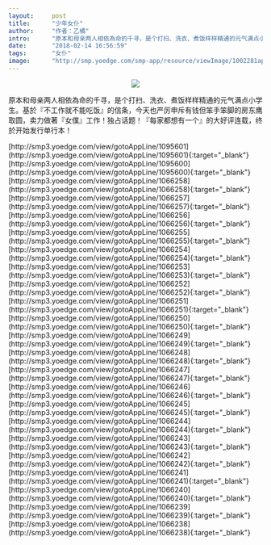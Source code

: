 ```yaml
---
layout:     post
title:      "少年女仆"
author:     "作者：乙橘"
intro:      "原本和母亲两人相依為命的千寻，是个打扫、洗衣、煮饭样样精通的元气满点小学生。基於『不工作就不能吃饭』的信条，今天也严厉申斥有钱但笨手笨脚的房东鹰取圆，卖力做著『女僕』工作！独占话题！『每家都想有一个』的大好评连载，终於开始发行单行本！"
date:       "2018-02-14 16:56:59"
tags:       "女仆"
image:      "http://smp.yoedge.com/smp-app/resource/viewImage/1002281appline.png"
---
```

<div style="text-align: center">
<p><img src="http://smp.yoedge.com/smp-app/resource/viewImage/1002281appline.png"/></p>
</div>
<p class="post-meta">
<span>原本和母亲两人相依為命的千寻，是个打扫、洗衣、煮饭样样精通的元气满点小学生。基於『不工作就不能吃饭』的信条，今天也严厉申斥有钱但笨手笨脚的房东鹰取圆，卖力做著『女僕』工作！独占话题！『每家都想有一个』的大好评连载，终於开始发行单行本！</span>
</p>
[http://smp3.yoedge.com/view/gotoAppLine/1095601](http://smp3.yoedge.com/view/gotoAppLine/1095601){:target="_blank"}
[http://smp3.yoedge.com/view/gotoAppLine/1095600](http://smp3.yoedge.com/view/gotoAppLine/1095600){:target="_blank"}
[http://smp3.yoedge.com/view/gotoAppLine/1066258](http://smp3.yoedge.com/view/gotoAppLine/1066258){:target="_blank"}
[http://smp3.yoedge.com/view/gotoAppLine/1066257](http://smp3.yoedge.com/view/gotoAppLine/1066257){:target="_blank"}
[http://smp3.yoedge.com/view/gotoAppLine/1066256](http://smp3.yoedge.com/view/gotoAppLine/1066256){:target="_blank"}
[http://smp3.yoedge.com/view/gotoAppLine/1066255](http://smp3.yoedge.com/view/gotoAppLine/1066255){:target="_blank"}
[http://smp3.yoedge.com/view/gotoAppLine/1066254](http://smp3.yoedge.com/view/gotoAppLine/1066254){:target="_blank"}
[http://smp3.yoedge.com/view/gotoAppLine/1066253](http://smp3.yoedge.com/view/gotoAppLine/1066253){:target="_blank"}
[http://smp3.yoedge.com/view/gotoAppLine/1066252](http://smp3.yoedge.com/view/gotoAppLine/1066252){:target="_blank"}
[http://smp3.yoedge.com/view/gotoAppLine/1066251](http://smp3.yoedge.com/view/gotoAppLine/1066251){:target="_blank"}
[http://smp3.yoedge.com/view/gotoAppLine/1066250](http://smp3.yoedge.com/view/gotoAppLine/1066250){:target="_blank"}
[http://smp3.yoedge.com/view/gotoAppLine/1066249](http://smp3.yoedge.com/view/gotoAppLine/1066249){:target="_blank"}
[http://smp3.yoedge.com/view/gotoAppLine/1066248](http://smp3.yoedge.com/view/gotoAppLine/1066248){:target="_blank"}
[http://smp3.yoedge.com/view/gotoAppLine/1066247](http://smp3.yoedge.com/view/gotoAppLine/1066247){:target="_blank"}
[http://smp3.yoedge.com/view/gotoAppLine/1066246](http://smp3.yoedge.com/view/gotoAppLine/1066246){:target="_blank"}
[http://smp3.yoedge.com/view/gotoAppLine/1066245](http://smp3.yoedge.com/view/gotoAppLine/1066245){:target="_blank"}
[http://smp3.yoedge.com/view/gotoAppLine/1066244](http://smp3.yoedge.com/view/gotoAppLine/1066244){:target="_blank"}
[http://smp3.yoedge.com/view/gotoAppLine/1066243](http://smp3.yoedge.com/view/gotoAppLine/1066243){:target="_blank"}
[http://smp3.yoedge.com/view/gotoAppLine/1066242](http://smp3.yoedge.com/view/gotoAppLine/1066242){:target="_blank"}
[http://smp3.yoedge.com/view/gotoAppLine/1066241](http://smp3.yoedge.com/view/gotoAppLine/1066241){:target="_blank"}
[http://smp3.yoedge.com/view/gotoAppLine/1066240](http://smp3.yoedge.com/view/gotoAppLine/1066240){:target="_blank"}
[http://smp3.yoedge.com/view/gotoAppLine/1066239](http://smp3.yoedge.com/view/gotoAppLine/1066239){:target="_blank"}
[http://smp3.yoedge.com/view/gotoAppLine/1066238](http://smp3.yoedge.com/view/gotoAppLine/1066238){:target="_blank"}


